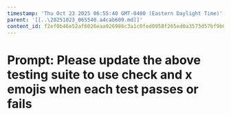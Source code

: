 ```yaml
---
timestamp: 'Thu Oct 23 2025 06:55:40 GMT-0400 (Eastern Daylight Time)'
parent: '[[..\20251023_065540.a4cab609.md]]'
content_id: f2ef0b46e52af6026eaa926986c3a1c0fed0958f265ed0a3573d57bf9b08bf10
---
```


# Prompt: Please update the above testing suite to use check and x emojis when each test passes or fails
